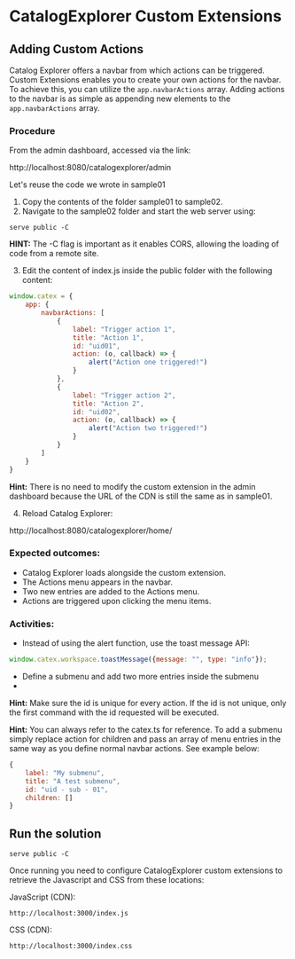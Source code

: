 # CatalogExplorer Custom Extensions
##  Adding Custom Actions

Catalog Explorer offers a navbar from which actions can be triggered. Custom Extensions enables you to
create your own actions for the navbar. To achieve this, you can utilize the `app.navbarActions`
array. Adding actions to the navbar is as simple as appending new elements to the
`app.navbarActions` array.


### Procedure

From the admin dashboard, accessed via the link:

http://localhost:8080/catalogexplorer/admin

Let's reuse the code we wrote in sample01

1. Copy the contents of the folder sample01 to sample02.
2. Navigate to the sample02 folder and start the web server using:
```shell
serve public -C
```

<strong>HINT:</strong> The -C flag is important as it enables CORS, allowing the loading of code from a remote site.


3. Edit the content of index.js inside the public folder with the following content:

```JavaScript
window.catex = {
    app: {
        navbarActions: [
            {
                label: "Trigger action 1",
                title: "Action 1",
                id: "uid01",
                action: (o, callback) => {
                    alert("Action one triggered!")
                }
            },
            {
                label: "Trigger action 2",
                title: "Action 2",
                id: "uid02",
                action: (o, callback) => {
                    alert("Action two triggered!")
                }
            }
        ]
    }
}
```
<strong>Hint:</strong> There is no need to modify the custom extension in the admin dashboard because the URL of the
CDN is still the same as in sample01.

4. Reload Catalog Explorer:

http://localhost:8080/catalogexplorer/home/

### Expected outcomes:
* Catalog Explorer loads alongside the custom extension.
* The Actions menu appears in the navbar.
* Two new entries are added to the Actions menu.
* Actions are triggered upon clicking the menu items.

### Activities:
* Instead of using the alert function, use the toast message API:

```JavaScript
window.catex.workspace.toastMessage({message: "", type: "info"});
```

* Define a submenu and add two more entries inside the submenu
* 
<strong>Hint:</strong> Make sure the id is unique for every action. If the id is not unique, only the first command with the id
requested will be executed.

<strong>Hint:</strong> You can always refer to the catex.ts for reference. To add a submenu simply replace action for
children and pass an array of menu entries in the same way as you define normal navbar actions. See
example below:
```JavaScript
{
    label: "My submenu",
    title: "A test submenu",
    id: "uid - sub - 01",
    children: []
}
```

## Run the solution

```shell
serve public -C
```

Once running you need to configure CatalogExplorer custom extensions to retrieve the Javascript and CSS from these locations:

JavaScript (CDN):
```
http://localhost:3000/index.js
```

CSS (CDN):
```
http://localhost:3000/index.css
```

